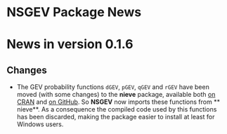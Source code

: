
**NSGEV** Package News
===========================

# News in version 0.1.6

## Changes

- The GEV probability functions `dGEV`, `pGEV`, `qGEV` and `rGEV` have
  been moved (with some changes) to the **nieve** package, available
  both [on CRAN](https://cran.r-project.org/web/packages/nieve/index.html) 
  and [on GitHub](https://github.com/yvesdeville/nieve/). So **NSGEV** 
  now imports these functions from ** nieve**. As a consequence the
  compiled code used by this functions has been discarded, making the
  package easier to install at least for Windows users.
  
  

